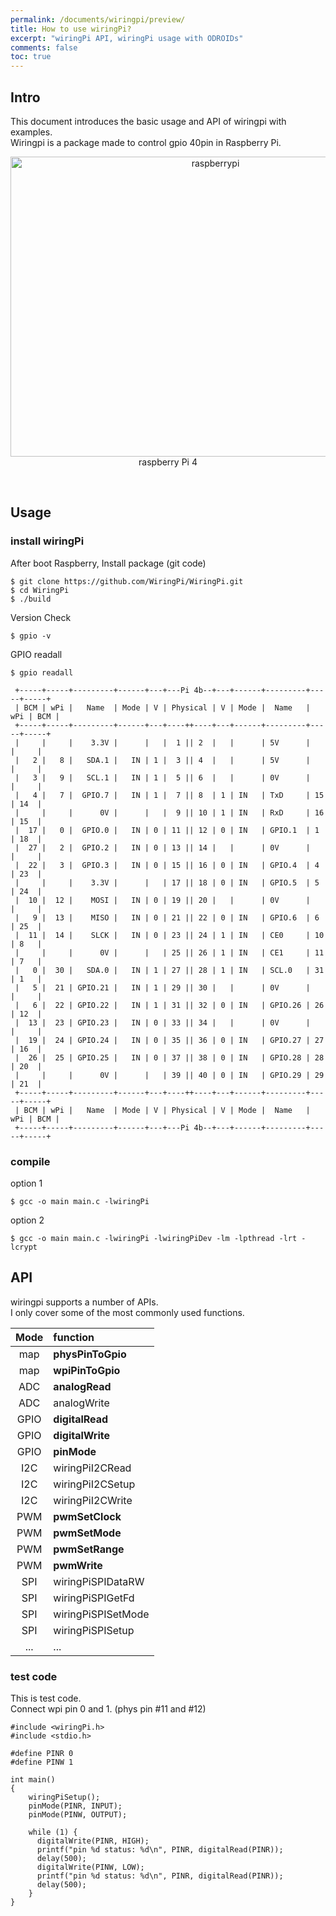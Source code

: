 ```yaml
---
permalink: /documents/wiringpi/preview/
title: How to use wiringPi?
excerpt: "wiringPi API, wiringPi usage with ODROIDs"
comments: false
toc: true
---
```


## Intro

This document introduces the basic usage and API of wiringpi with examples.<br>
Wiringpi is a package made to control gpio 40pin in <span style="{{ site.code }}">Raspberry Pi</span>.<br>

<p align="center">
  <img src="/documents/images/wiringpi/raspberrypi.png" alt="raspberrypi" width="640" height="480"><br>
  <span style="{{ site.img }}">raspberry Pi 4</span>
</p>
<br>

## Usage

### install wiringPi

After boot Raspberry, Install package (git code)
```
$ git clone https://github.com/WiringPi/WiringPi.git
$ cd WiringPi
$ ./build
```

Version Check
```
$ gpio -v
```

GPIO readall
```
$ gpio readall
```
```
 +-----+-----+---------+------+---+---Pi 4b--+---+------+---------+-----+-----+
 | BCM | wPi |   Name  | Mode | V | Physical | V | Mode |  Name   | wPi | BCM |
 +-----+-----+---------+------+---+----++----+---+------+---------+-----+-----+
 |     |     |    3.3V |      |   |  1 || 2  |   |      | 5V      |     |     |
 |   2 |   8 |   SDA.1 |   IN | 1 |  3 || 4  |   |      | 5V      |     |     |
 |   3 |   9 |   SCL.1 |   IN | 1 |  5 || 6  |   |      | 0V      |     |     |
 |   4 |   7 |  GPIO.7 |   IN | 1 |  7 || 8  | 1 | IN   | TxD     | 15  | 14  |
 |     |     |      0V |      |   |  9 || 10 | 1 | IN   | RxD     | 16  | 15  |
 |  17 |   0 |  GPIO.0 |   IN | 0 | 11 || 12 | 0 | IN   | GPIO.1  | 1   | 18  |
 |  27 |   2 |  GPIO.2 |   IN | 0 | 13 || 14 |   |      | 0V      |     |     |
 |  22 |   3 |  GPIO.3 |   IN | 0 | 15 || 16 | 0 | IN   | GPIO.4  | 4   | 23  |
 |     |     |    3.3V |      |   | 17 || 18 | 0 | IN   | GPIO.5  | 5   | 24  |
 |  10 |  12 |    MOSI |   IN | 0 | 19 || 20 |   |      | 0V      |     |     |
 |   9 |  13 |    MISO |   IN | 0 | 21 || 22 | 0 | IN   | GPIO.6  | 6   | 25  |
 |  11 |  14 |    SLCK |   IN | 0 | 23 || 24 | 1 | IN   | CE0     | 10  | 8   |
 |     |     |      0V |      |   | 25 || 26 | 1 | IN   | CE1     | 11  | 7   |
 |   0 |  30 |   SDA.0 |   IN | 1 | 27 || 28 | 1 | IN   | SCL.0   | 31  | 1   |
 |   5 |  21 | GPIO.21 |   IN | 1 | 29 || 30 |   |      | 0V      |     |     |
 |   6 |  22 | GPIO.22 |   IN | 1 | 31 || 32 | 0 | IN   | GPIO.26 | 26  | 12  |
 |  13 |  23 | GPIO.23 |   IN | 0 | 33 || 34 |   |      | 0V      |     |     |
 |  19 |  24 | GPIO.24 |   IN | 0 | 35 || 36 | 0 | IN   | GPIO.27 | 27  | 16  |
 |  26 |  25 | GPIO.25 |   IN | 0 | 37 || 38 | 0 | IN   | GPIO.28 | 28  | 20  |
 |     |     |      0V |      |   | 39 || 40 | 0 | IN   | GPIO.29 | 29  | 21  |
 +-----+-----+---------+------+---+----++----+---+------+---------+-----+-----+
 | BCM | wPi |   Name  | Mode | V | Physical | V | Mode |  Name   | wPi | BCM |
 +-----+-----+---------+------+---+---Pi 4b--+---+------+---------+-----+-----+
```

### compile

option 1
```
$ gcc -o main main.c -lwiringPi
```

option 2
```
$ gcc -o main main.c -lwiringPi -lwiringPiDev -lm -lpthread -lrt -lcrypt
```

## API

wiringpi supports a number of APIs.<br>
I only cover some of the most commonly used functions.<br>

| Mode | function |
| :---: | :--- |
| map | **physPinToGpio** |
| map | **wpiPinToGpio** |
| ADC | **analogRead** |
| ADC | analogWrite |
| GPIO | **digitalRead** |
| GPIO | **digitalWrite** |
| GPIO | **pinMode** |
| I2C | wiringPiI2CRead |
| I2C | wiringPiI2CSetup |
| I2C | wiringPiI2CWrite |
| PWM | **pwmSetClock** |
| PWM | **pwmSetMode** |
| PWM | **pwmSetRange** |
| PWM | **pwmWrite** |
| SPI | wiringPiSPIDataRW |
| SPI | wiringPiSPIGetFd |
| SPI | wiringPiSPISetMode |
| SPI | wiringPiSPISetup |
| ... | ... |

### test code

This is test code.<br>
Connect wpi pin 0 and 1. (phys pin #11 and #12)
```
#include <wiringPi.h>
#include <stdio.h>

#define PINR 0
#define PINW 1

int main()
{
    wiringPiSetup();
    pinMode(PINR, INPUT);
    pinMode(PINW, OUTPUT);

    while (1) {
      digitalWrite(PINR, HIGH);
      printf("pin %d status: %d\n", PINR, digitalRead(PINR));
      delay(500);
      digitalWrite(PINW, LOW);
      printf("pin %d status: %d\n", PINR, digitalRead(PINR));
      delay(500);
    }
}
```
